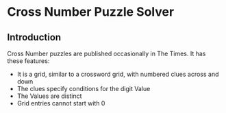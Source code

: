 # Cross Number Puzzle Solver

## Introduction

Cross Number puzzles are published occasionally in The Times. It has these features:

-   It is a grid, similar to a crossword grid, with numbered clues across and down
-   The clues specify conditions for the digit Value
-   The Values are distinct
-   Grid entries cannot start with 0
